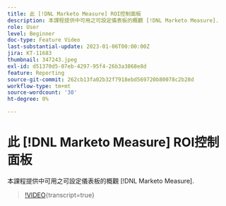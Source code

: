 ```yaml
---
title: 此 [!DNL Marketo Measure] ROI控制面板
description: 本課程提供中可用之可設定儀表板的概觀 [!DNL Marketo Measure].
role: User
level: Beginner
doc-type: Feature Video
last-substantial-update: 2023-01-06T00:00:00Z
jira: KT-11683
thumbnail: 347243.jpeg
exl-id: d51370d5-07eb-4297-95f4-26b3a3868e8d
feature: Reporting
source-git-commit: 262cb13fa02b32f7918ebd569720b80078c2b28d
workflow-type: tm+mt
source-wordcount: '30'
ht-degree: 0%

---
```


# 此 [!DNL Marketo Measure] ROI控制面板

本課程提供中可用之可設定儀表板的概觀 [!DNL Marketo Measure].

>[!VIDEO](https://video.tv.adobe.com/v/347243/?learn=on){transcript=true}
